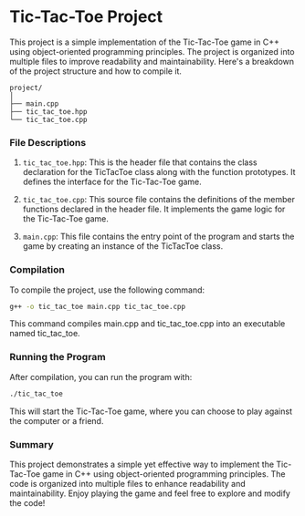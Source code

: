 
# Tic-Tac-Toe Project

This project is a simple implementation of the Tic-Tac-Toe game in C++ using object-oriented programming principles. The project is organized into multiple files to improve readability and maintainability. Here's a breakdown of the project structure and how to compile it.

```
project/
│
├── main.cpp
├── tic_tac_toe.hpp
└── tic_tac_toe.cpp
```

### File Descriptions
1. `tic_tac_toe.hpp`: This is the header file that contains the class declaration for the TicTacToe class along with the function prototypes. It defines the interface for the Tic-Tac-Toe game.

2. `tic_tac_toe.cpp`: This source file contains the definitions of the member functions declared in the header file. It implements the game logic for the Tic-Tac-Toe game.

3. `main.cpp`: This file contains the entry point of the program and starts the game by creating an instance of the TicTacToe class.

### Compilation
To compile the project, use the following command:

```sh
g++ -o tic_tac_toe main.cpp tic_tac_toe.cpp
```

This command compiles main.cpp and tic_tac_toe.cpp into an executable named tic_tac_toe.

### Running the Program
After compilation, you can run the program with:

```sh
./tic_tac_toe
```

This will start the Tic-Tac-Toe game, where you can choose to play against the computer or a friend.

### Summary
This project demonstrates a simple yet effective way to implement the Tic-Tac-Toe game in C++ using object-oriented programming principles. The code is organized into multiple files to enhance readability and maintainability. Enjoy playing the game and feel free to explore and modify the code!
